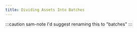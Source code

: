 ```yaml
---
title: Dividing Assets Into Batches
---
```


:::caution sam-note
I'd suggest renaming this to "batches"
:::